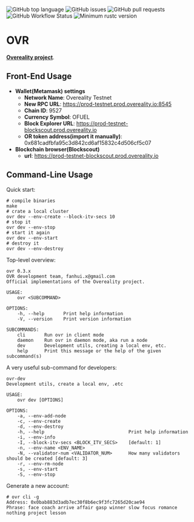 ![GitHub top language](https://img.shields.io/github/languages/top/Overealityio/OVR)
![GitHub issues](https://img.shields.io/github/issues-raw/Overealityio/OVR)
![GitHub pull requests](https://img.shields.io/github/issues-pr-raw/Overealityio/OVR)
![GitHub Workflow Status](https://img.shields.io/github/workflow/status/Overealityio/OVR/Rust)
![Minimum rustc version](https://img.shields.io/badge/rustc-1.59+-lightgray.svg)

# OVR

[**Overeality project**](https://github.com/Overealityio/Overeality/blob/main/README.md).

## Front-End Usage

- **Wallet(Metamask) settings**
  - **Network Name**: Overeality Testnet
  - **New RPC URL**: https://prod-testnet.prod.overeality.io:8545
  - **Chain ID**: 9527
  - **Currency Symbol**: OFUEL
  - **Block Explorer URL**: https://prod-testnet-blockscout.prod.overeality.io
  - **OR token address(import it manually)**: 0x681cadfbfa95c3d842cd6af15832c4d506cf5c07
- **Blockchain browser(Blockscout)**
  - **url**: https://prod-testnet-blockscout.prod.overeality.io

## Command-Line Usage

Quick start:

```shell
# compile binaries
make
# crate a local cluster
ovr dev --env-create --block-itv-secs 10
# stop it
ovr dev --env-stop
# start it again
ovr dev --env-start
# destroy it
ovr dev --env-destroy
```

Top-level overview:

```shell
ovr 0.3.x
OVR development team, fanhui.x@gmail.com
Official implementations of the Overeality project.

USAGE:
    ovr <SUBCOMMAND>

OPTIONS:
    -h, --help       Print help information
    -V, --version    Print version information

SUBCOMMANDS:
    cli       Run ovr in client mode
    daemon    Run ovr in daemon mode, aka run a node
    dev       Development utils, creating a local env, etc.
    help      Print this message or the help of the given subcommand(s)
```

A very useful sub-command for developers:

```shell
ovr-dev
Development utils, create a local env, .etc

USAGE:
    ovr dev [OPTIONS]

OPTIONS:
    -a, --env-add-node
    -c, --env-create
    -d, --env-destroy
    -h, --help                               Print help information
    -i, --env-info
    -I, --block-itv-secs <BLOCK_ITV_SECS>    [default: 1]
    -n, --env-name <ENV_NAME>
    -N, --validator-num <VALIDATOR_NUM>      How many validators should be created [default: 3]
    -r, --env-rm-node
    -s, --env-start
    -S, --env-stop
```

Generate a new account:

```shell
# ovr cli -g
Address: 0x0bab883d3adb7ec30f8b6ec9f3fc7265d20cae94
Phrase: face coach arrive affair gasp winner slow focus romance nothing project lesson
```
